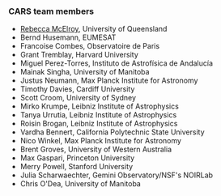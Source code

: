 ### CARS team members

- [Rebecca McElroy](https://rebeccamcelroy.github.io), University of Queensland 
- Bernd Husemann, EUMESAT
- Francoise Combes, Observatoire de Paris
- Grant Tremblay, Harvard University
- Miguel Perez-Torres, Instituto de Astrofísica de Andalucía
- Mainak Singha, University of Manitoba
- Justus Neumann, Max Planck Institute for Astronomy
- Timothy Davies, Cardiff University 
- Scott Croom, University of Sydney
- Mirko Krumpe, Leibniz Institute of Astrophysics
- Tanya Urrutia, Leibniz Institute of Astrophysics
- Roisin Brogan, Leibniz Institute of Astrophysics
- Vardha Bennert, California Polytechnic State University
- Nico Winkel, Max Planck Institute for Astronomy
- Brent Groves, University of Western Australia
- Max Gaspari, Princeton University
- Merry Powell, Stanford University
- Julia Scharwaechter, Gemini Observatory/NSF's NOIRLab
- Chris O'Dea, University of Manitoba




